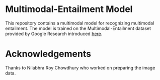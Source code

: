 # Multimodal-Entailment Model
This repository contains a multimodal model for recognizing multimodal entailment. The model is trained on the Multimodal-Entailment dataset provided by Google Research introduced [here](https://github.com/google-research-datasets/recognizing-multimodal-entailment).

# Acknowledgements
Thanks to Nilabhra Roy Chowdhury who worked on preparing the image data.
